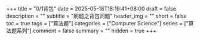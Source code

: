 +++
title = "0/1背包"
date = 2025-05-18T18:19:41+08:00
draft = false
description = ""
subtitle = "刷题之背包问题"
header_img = ""
short = false
toc = true
tags = ["算法题"]
categories = ["Computer Science"]
series = ["算法题系列"]
comment = false
summary = ""
hidden = true
+++
